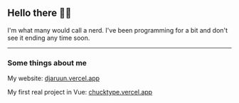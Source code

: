 ## Hello there 👋🏼
<p>I'm what many would call a nerd. I've been programming for a bit and don't see it ending any time soon.</p>

---
### Some things about me
My website: [djaruun.vercel.app](https://djaruun.vercel.app)

My first real project in Vue: [chucktype.vercel.app](https://chucktype.vercel.app)
<!--
<div align="center">

  
  Me is very epic and I be programming sometimes yes :)
  
  ***

  ## Some cool stats 📈

  [![GitHub Streak](https://streak-stats.demolab.com?user=DJAruun&theme=algolia&hide_border=true&border_radius=8.8)](https://git.io/streak-stats)

  [![Top Langs](https://github-readme-stats.vercel.app/api/top-langs/?username=DJAruun&layout=compact&theme=dark)](https://github.com/anuraghazra/github-readme-stats)
  !-->
</div>
